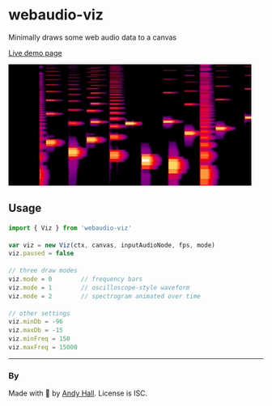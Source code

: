 # webaudio-viz

Minimally draws some web audio data to a canvas

[Live demo page](https://andyhall.github.io/webaudio-viz/)

![Animated demo image](docs/demo.gif)

## Usage

```js
import { Viz } from 'webaudio-viz'

var viz = new Viz(ctx, canvas, inputAudioNode, fps, mode)
viz.paused = false

// three draw modes
viz.mode = 0        // frequency bars
viz.mode = 1        // oscilloscope-style waveform
viz.mode = 2        // spectrogram animated over time

// other settings
viz.minDb = -96
viz.maxDb = -15
viz.minFreq = 150
viz.maxFreq = 15000
```

----

### By

Made with 🍺 by [Andy Hall](https://twitter.com/fenomas). License is ISC.


